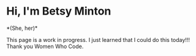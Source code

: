 <h1>Hi, I'm Betsy Minton</h1>
  <p>*(She, her)*</p>

<p>This page is a work in progress. I just learned that I could do this today!!! Thank you Women Who Code.  </p>

<!--
**BetsyMinton/betsyminton** is a ✨ _special_ ✨ repository because its `README.md` (this file) appears on your GitHub profile.



Here are some ideas to get you started:

- 🔭 I’m currently working on ...
- 🌱 I’m currently learning ...
- 👯 I’m looking to collaborate on ...
- 🤔 I’m looking for help with ...
- 💬 Ask me about ...
- 📫 How to reach me: ...
- 😄 Pronouns: ...
- ⚡ Fun fact: ...
-->
